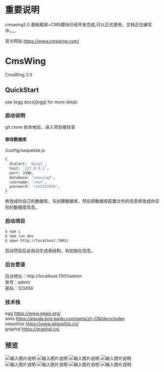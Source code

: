 # 重要说明
cmswing2.0 基础框架+CMS模块已经开发完成,可以正式使用，文档正在编写中。。。

官方网站 https://www.cmswing.com/
# CmsWing

CmsWing 2.0

## QuickStart

<!-- add docs here for user -->

see [egg docs][egg] for more detail.

### 启动说明
git clone 到本地后，进入项目根目录
#### 修改数据库
/config/sequelize.js
```bash
{
  dialect: 'mysql',
  host: '127.0.0.1',
  port: 3306,
  database: 'cmswing2',
  username: 'root',
  password: 'root123456',
}
```
修改成你自己的数据库，先创建数据库，然后把数据库配置文件的信息修改成你实际的数据库信息。
### 启动项目

```bash
$ npm i
$ npm run dev
$ open http://localhost:7001/
```
启动项目后会自动生成表结构，和初始化信息。
### 后台登录

后台地址：http://localhost:7001/admin  
账号：admin  
密码：123456  

### 技术栈
egg https://www.eggjs.org/  
amis https://aisuda.bce.baidu.com/amis/zh-CN/docs/index  
sequelize https://www.sequelize.cn/  
graphql https://graphql.cn/  

## 预览
![输入图片说明](https://data.cmswing.com/gitee/iShot_2022-09-09_13.26.23.png)
![输入图片说明](https://data.cmswing.com/gitee/BE7BB4FF53BB4011E2DFB8686C61B8BD.jpg)
![输入图片说明](https://data.cmswing.com/gitee/C3798F02C41884147C6791148935F746.jpg)
![输入图片说明](https://data.cmswing.com/gitee/C3798F02C41884147C6791148935F746.jpg)
![输入图片说明](https://data.cmswing.com/gitee/6EAB0DA1CE6D743FC6D5D8270C5DA924.jpg)
![输入图片说明](https://data.cmswing.com/gitee/0BE3FE2BD732C373611A5BC90C881CB6.jpg)
![输入图片说明](https://data.cmswing.com/gitee/63CCF1DA0C6BE8D68E23F0D8EDB59863.jpg)
![输入图片说明](https://data.cmswing.com/gitee/BC1186A10175E13EFAAD54A05B7D602B.jpg)